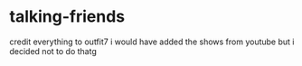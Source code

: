# talking-friends
credit everything to outfit7
i would have added the shows from youtube but i decided not to do thatg